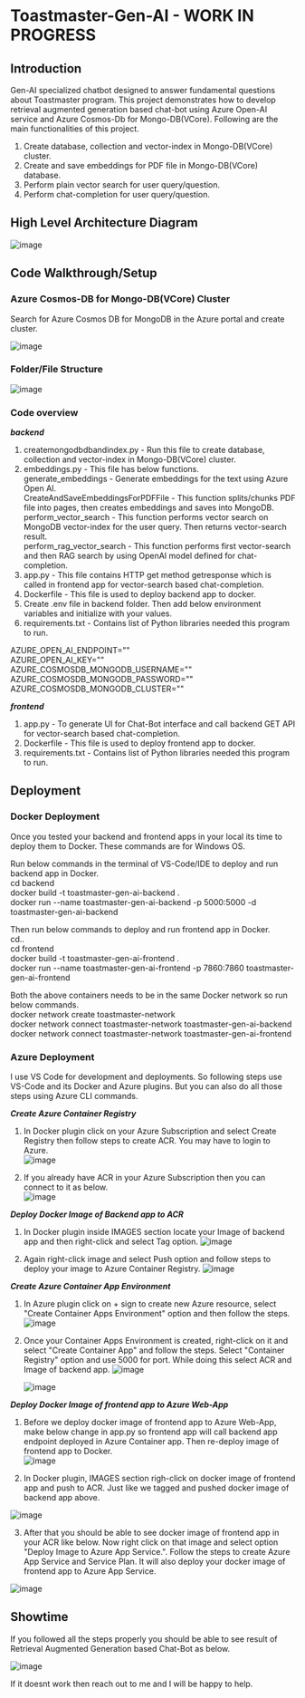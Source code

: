 # Toastmaster-Gen-AI - WORK IN PROGRESS

## Introduction
Gen-AI specialized chatbot designed to answer fundamental questions about Toastmaster program. This project demonstrates how to develop retrieval augmented generation based chat-bot using Azure Open-AI service and Azure Cosmos-Db for Mongo-DB(VCore). Following are the main functionalities of this project.  
1. Create database, collection and vector-index in Mongo-DB(VCore) cluster.  
2. Create and save embeddings for PDF file in Mongo-DB(VCore) database.  
3. Perform plain vector search for user query/question.  
4. Perform chat-completion for user query/question.

## High Level Architecture Diagram
![image](https://github.com/meetrais/Toastmaster-Gen-AI-RAG/assets/17907862/1999e549-42c7-4e22-b1a6-9e07c93c4b54)

## Code Walkthrough/Setup

### Azure Cosmos-DB for Mongo-DB(VCore) Cluster
Search for Azure Cosmos DB for MongoDB in the Azure portal and create cluster.  

![image](https://github.com/meetrais/Toastmaster-Gen-AI-RAG/assets/17907862/7f0a03a9-ee35-45f0-a310-5b3f3d565eba)

### Folder/File Structure
![image](https://github.com/meetrais/Toastmaster-Gen-AI-RAG/assets/17907862/5966ffc6-dad2-49eb-8d5e-38b070a9bb21)

### Code overview
***backend***  
1. createmongodbdbandindex.py - Run this file to create database, collection and vector-index in Mongo-DB(VCore) cluster.  
2. embeddings.py - This file has below functions.  
   generate_embeddings - Generate embeddings for the text using Azure Open AI.  
   CreateAndSaveEmbeddingsForPDFFile - This function splits/chunks PDF file into pages, then creates embeddings and saves into MongoDB.  
   perform_vector_search - This function performs vector search on MongoDB vector-index for the user query. Then returns vector-search result.  
   perform_rag_vector_search - This function performs first vector-search and then RAG search by using OpenAI model defined for chat-completion.  
3. app.py - This file contains HTTP get method getresponse which is called in frontend app for vector-search based chat-completion.  
4. Dockerfile - This file is used to deploy backend app to docker.  
5. Create .env file in backend folder. Then add below environment variables and initialize with your values.  
6. requirements.txt - Contains list of Python libraries needed this program to run.  

AZURE_OPEN_AI_ENDPOINT=""  
AZURE_OPEN_AI_KEY=""  
AZURE_COSMOSDB_MONGODB_USERNAME=""  
AZURE_COSMOSDB_MONGODB_PASSWORD=""  
AZURE_COSMOSDB_MONGODB_CLUSTER=""  

***frontend***
1. app.py - To generate UI for Chat-Bot interface and call backend GET API for vector-search based chat-completion.
2. Dockerfile - This file is used to deploy frontend app to docker.
3. requirements.txt - Contains list of Python libraries needed this program to run.  

## Deployment

### Docker Deployment
Once you tested your backend and frontend apps in your local its time to deploy them to Docker. These commands are for Windows OS.  

Run below commands in the terminal of VS-Code/IDE to deploy and run backend app in Docker.  
cd backend  
docker build -t toastmaster-gen-ai-backend .  
docker run --name toastmaster-gen-ai-backend -p 5000:5000 -d toastmaster-gen-ai-backend  

Then run below commands to deploy and run frontend app in Docker.  
cd..  
cd frontend  
docker build -t toastmaster-gen-ai-frontend .  
docker run --name toastmaster-gen-ai-frontend -p 7860:7860 toastmaster-gen-ai-frontend  

Both the above containers needs to be in the same Docker network so run below commands.  
docker network create toastmaster-network  
docker network connect toastmaster-network toastmaster-gen-ai-backend  
docker network connect toastmaster-network toastmaster-gen-ai-frontend  

### Azure Deployment
I use VS Code for development and deployments. So following steps use VS-Code and its Docker and Azure plugins. But you can also do all those steps using Azure CLI commands.

***Create Azure Container Registry***
1. In Docker plugin click on your Azure Subscription and select Create Registry then follow steps to create ACR. You may have to login to Azure.  
![image](https://github.com/meetrais/Toastmaster-Gen-AI-RAG/assets/17907862/73f78e03-e779-4907-a234-e547ef942a98)

2. If you already have ACR in your Azure Subscription then you can connect to it as below.  
![image](https://github.com/meetrais/Toastmaster-Gen-AI-RAG/assets/17907862/a3d4c095-9d25-4666-b72a-38e7c3abac79)

***Deploy Docker Image of Backend app to ACR***
1. In Docker plugin inside IMAGES section locate your Image of backend app and then right-click and select Tag option.
![image](https://github.com/meetrais/Toastmaster-Gen-AI-RAG/assets/17907862/4fb0e850-a4e9-4288-857b-138be0ce1ee6)

2. Again right-click image and select Push option and follow steps to deploy your image to Azure Container Registry. 
![image](https://github.com/meetrais/Toastmaster-Gen-AI-RAG/assets/17907862/ed837765-3e93-4b01-81fb-8dad02fdd01e)

***Create Azure Container App Environment***
1. In Azure plugin click on + sign to create new Azure resource, select "Create Container Apps Environment" option and then follow the steps. 
![image](https://github.com/meetrais/Toastmaster-Gen-AI-RAG/assets/17907862/90cd3a8c-fb3c-4726-9130-835d6ff087b0)

2. Once your Container Apps Environment is created, right-click on it and select "Create Container App" and follow the steps. Select "Container Registry" option and use 5000 for port. While doing this select ACR and Image of backend app.
   ![image](https://github.com/meetrais/Toastmaster-Gen-AI-RAG/assets/17907862/9c38ed68-4c0f-4da6-bd6c-59b859319926)

   ![image](https://github.com/meetrais/Toastmaster-Gen-AI-RAG/assets/17907862/ac57d21d-5c6c-4066-8283-8a6046be71d9)

***Deploy Docker Image of frontend app to Azure Web-App***
1. Before we deploy docker image of frontend app to Azure Web-App, make below change in app.py so frontend app will call backend app endpoint deployed in Azure Container app. Then re-deploy image of frontend app to Docker.  
![image](https://github.com/meetrais/Toastmaster-Gen-AI-RAG/assets/17907862/573702b3-2546-4020-87f1-7111d0ea4d89)

2. In Docker plugin, IMAGES section righ-click on docker image of frontend app and push to ACR. Just like we tagged and pushed docker image of backend app above.

![image](https://github.com/meetrais/Toastmaster-Gen-AI-RAG/assets/17907862/d3fb3e63-c043-4f51-a551-84b609b2508b)

3. After that you should be able to see docker image of frontend app in your ACR like below. Now right click on that image and select option "Deploy Image to Azure App Service.". Follow the steps to create Azure App Service and Service Plan. It will also deploy your docker image of frontend app to Azure App Service.

![image](https://github.com/meetrais/Toastmaster-Gen-AI-RAG/assets/17907862/46d0bc2d-0200-439c-8b2e-bec9baa81a19)

## Showtime
If you followed all the steps properly you should be able to see result of Retrieval Augmented Generation based Chat-Bot as below. 

![image](https://github.com/meetrais/Toastmaster-Gen-AI-RAG/assets/17907862/0b07101b-e0a3-4b62-8674-f7a792a0487b)

If it doesnt work then reach out to me and I will be happy to help.


